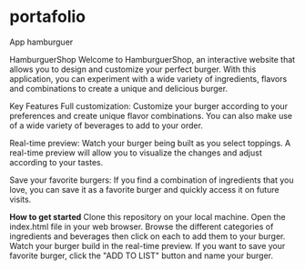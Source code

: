 # portafolio
App hamburguer

HamburguerShop
Welcome to HamburguerShop, an interactive website that allows you to design and customize your perfect burger. With this application, you can experiment with a wide variety of ingredients, flavors and combinations to create a unique and delicious burger.

Key Features
Full customization: Customize your burger according to your preferences and create unique flavor combinations. You can also make use of a wide variety of beverages to add to your order.

Real-time preview: Watch your burger being built as you select toppings. A real-time preview will allow you to visualize the changes and adjust according to your tastes.

Save your favorite burgers: If you find a combination of ingredients that you love, you can save it as a favorite burger and quickly access it on future visits.

**How to get started**
Clone this repository on your local machine.
Open the index.html file in your web browser.
Browse the different categories of ingredients and beverages then click on each to add them to your burger.
Watch your burger build in the real-time preview.
If you want to save your favorite burger, click the "ADD TO LIST" button and name your burger.